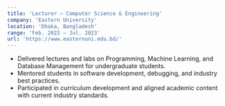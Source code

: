 ```yaml
---
title: 'Lecturer – Computer Science & Engineering'
company: 'Eastern University'
location: 'Dhaka, Bangladesh'
range: 'Feb. 2023 – Jul. 2023'
url: 'https://www.easternuni.edu.bd/'
---
```


- Delivered lectures and labs on Programming, Machine Learning, and Database Management for undergraduate students.
- Mentored students in software development, debugging, and industry best practices.
- Participated in curriculum development and aligned academic content with current industry standards.
